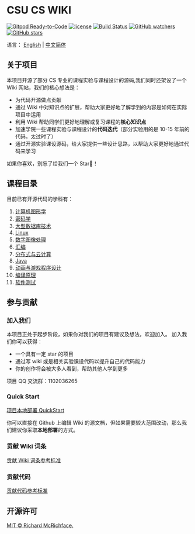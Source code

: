 # CSU CS WIKI

[![Gitpod Ready-to-Code](https://img.shields.io/badge/Gitpod-Ready--to--Code-brightgreen?logo=gitpod&style=flat-square)](https://gitpod.io/#https://github.com/disc0ver-csu/csu-cs-wiki)
[![license](https://img.shields.io/github/license/disc0ver-csu/csu-cs-wiki)](LICENSE)
[![Build Status](https://travis-ci.org/disc0ver-csu/csu-cs-wiki.svg?branch=master)](https://travis-ci.org/disc0ver-csu/csu-cs-wiki)
[![GitHub watchers](https://img.shields.io/github/watchers/disc0ver-csu/csu-cs-wiki)](https://github.com/disc0ver-csu/csu-cs-wiki)
[![GitHub stars](https://img.shields.io/github/stars/disc0ver-csu/csu-cs-wiki)](https://github.com/disc0ver-csu/csu-cs-wiki)

语言： [English](https://github.com/disc0ver-csu/csu-cs-wiki/blob/master/README-en.md) | [中文简体](https://github.com/disc0ver-csu/csu-cs-wiki/blob/master/README.md)

## 关于项目

本项目开源了部分 CS 专业的课程实验与课程设计的源码,我们同时还架设了一个 Wiki 网站，我们的核心想法是：

- 为代码开源做点贡献
- 通过 Wiki 中对知识点的扩展，帮助大家更好地了解学到的内容是如何在实际项目中运用
- 利用 Wiki 帮助同学们更好地理解或复习课程的**核心知识点**
- 加速学院一些课程实验与课程设计的**代码迭代**（部分实验用的是 10-15 年前的代码，太过时了）
- 通过开源实验课设源码，给大家提供一些设计思路，以帮助大家更好地通过代码来学习

如果你喜欢，别忘了给我们一个 Star💫！

## 课程目录

目前已有开源代码的学科有：

1. [计算机图形学](https://github.com/disc0ver-csu/computer-graphics)
2. [密码学](https://github.com/disc0ver-csu/cryptography)
3. [大型数据库技术](https://github.com/disc0ver-csu/large-database-oracle)
4. [Linux](https://github.com/disc0ver-csu/linux-system)
5. [数字图像处理](https://github.com/disc0ver-csu/digital-image-process)
6. [汇编](https://github.com/disc0ver-csu/assembly-language)
7. [分布式与云计算](https://github.com/disc0ver-csu/distributed-systems)
8. [Java](https://github.com/disc0ver-csu/java-projects)
9. [动画与游戏程序设计](https://github.com/leo6033/UnityLearing/tree/master/TanksWar)
10. [编译原理](https://github.com/disc0ver-csu/compiler-principles)
11. [软件测试](https://github.com/disc0ver-csu/software-testing)

## 参与贡献

### 加入我们

本项目正处于起步阶段，如果你对我们的项目有建议及想法，欢迎加入。
加入我们你可以获得：

- 一个具有一定 star 的项目
- 通过写 wiki 或是相关实验课设代码以提升自己的代码能力
- 你的创作将会被大多人看到，帮助其他人学到更多

项目 QQ 交流群：1102036265

### Quick Start

[项目本地部署 QuickStart](https://disc0ver-csu.github.io/csu-cs-wiki/Intro/quick-start/)

你可以直接在 Github 上编辑 Wiki 的源文档，但如果需要较大范围改动，那么我们建议你采取**本地部署**的方式。

### 贡献 Wiki 词条

[贡献 Wiki 词条参考标准](https://disc0ver-csu.github.io/csu-cs-wiki/Intro/docs-guide/)

### 贡献代码

[贡献代码参考标准](https://disc0ver-csu.github.io/csu-cs-wiki/Intro/codes-guide/)

## 开源许可

[MIT © Richard McRichface.](LICENSE)
